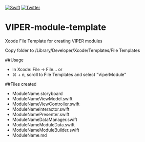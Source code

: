 [![Swift](https://img.shields.io/badge/Swift-3.0-orange.svg?style=fla)](https://img.shields.io/badge/Swift-3.0-orange.svg?style=flat)
[![Twitter](https://img.shields.io/badge/twitter-@Egeiz-blue.svg?style=flat)](https://twitter.com/egeiz)


# VIPER-module-template
Xcode File Template for creating VIPER modules 

Copy folder to /Library/Developer/Xcode/Templates/File Templates

##Usage 
- In Xcode: File -> File... or
- ⌘ + n, scroll to File Templates and select "ViperModule" 

##Files created
- ModuleName.storyboard
- ModuleNameViewModel.swift
- ModuleNameViewController.swift
- ModuleNameInteractor.swift
- ModuleNamePresenter.swift
- ModuleNameDataManager.swift
- ModuleNameModuleData.swift
- ModuleNameModuleBuilder.swift
- ModuleName.md